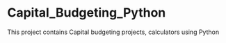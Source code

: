 # Capital_Budgeting_Python
This project contains Capital budgeting projects, calculators using Python
